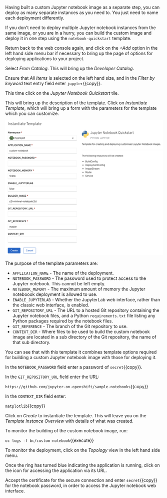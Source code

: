 Having built a custom Jupyter notebook image as a separate step, you can deploy as many separate instances as you need to. You just need to name each deployment differently.

If you don't need to deploy multiple Jupyter notebook instances from the same image, or you are in a hurry, you can build the custom image and deploy it in one step using the `notebook-quickstart` template.

Return back to the web console again, and click on the _+Add_ option in the left hand side menu bar if necessary to bring up the page of options for deploying applications to your project.

Select _From Catalog_. This will bring up the _Developer Catalog_.

Ensure that _All Items_ is selected on the left hand size, and in the _Filter by keyword_ text entry field enter ``jupyter``{{copy}}.

This time click on the _Jupyter Notebook Quickstart_ tile.

This will bring up the description of the template. Click on _Instantiate Template_, which will bring up a form with the parameters for the template which you can customize.

![Instatiate Template](../../assets/datascience/custom-notebooks-42/07-instantiate-template.png)

The purpose of the template parameters are:

* ``APPLICATION_NAME`` - The name of the deployment.
* ``NOTEBOOK_PASSWORD`` - The password used to protect access to the Jupyter notebook. This cannot be left empty.
* ``NOTEBOOK_MEMORY`` - The maximum amount of memory the Jupyter noteboook deployment is allowed to use.
* ``ENABLE_JUPYTERLAB`` - Whether the JupyterLab web interface, rather than the classic web interface, is enabled.
* ``GIT_REPOSITORY_URL`` - The URL to a hosted Git repository containing the Jupyter notebook files, and a Python ``requirements.txt`` file listing any Python packages required by the notebook files.
* ``GIT_REFERENCE`` - The branch of the Git repository to use.
* ``CONTEXT_DIR`` - Where files to be used to build the custom notebook image are located in a sub directory of the Git repository, the name of that sub directory.

You can see that with this template it combines template options required for building a custom Jupyter notebook image with those for deploying it.

In the ``NOTEBOOK_PASSWORD`` field enter a password of ``secret``{{copy}}.

In the ``GIT_REPOSITORY_URL`` field enter the URL:

``https://github.com/jupyter-on-openshift/sample-notebooks``{{copy}}

In the ``CONTEXT_DIR`` field enter:

``matplotlib``{{copy}}

Click on _Create_ to instantiate the template. This will leave you on the _Template Instance Overview_ with details of what was created.

To monitor the building of the custom notebook image, run:

``oc logs -f bc/custom-notebook``{{execute}}

To monitor the deployment, click on the _Topology_ view in the left hand side menu.

Once the ring has turned blue indicating the application is running, click on the icon for accessing the application via its URL.

Accept the certificate for the secure connection and enter ``secret``{{copy}} for the notebook password, in order to access the Jupyter notebook web interface.
